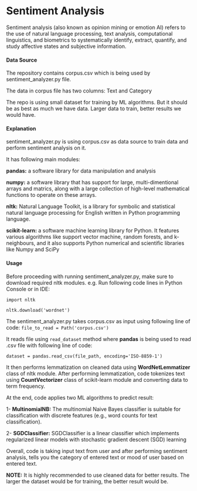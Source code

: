 # Sentiment Analysis
Sentiment analysis (also known as opinion mining or emotion AI) refers to the use of natural language processing, text analysis, computational linguistics, and biometrics to systematically identify, extract, quantify, and study affective states and subjective information.

#### Data Source
The repository contains corpus.csv which is being used by sentiment_analyzer.py file.

The data in corpus file has two columns: Text and Category

The repo is using small dataset for training by ML algorithms. But it should be as best as much we have data. Larger data to train, better results we would have.

#### Explanation
sentiment_analyzer.py is using corpus.csv as data source to train data and perform sentiment analysis on it.

It has following main modules:

**pandas:** a software library for data manipulation and analysis

**numpy:** a software library that has support for large, multi-dimentional arrays and matrics, along with a large collection of high-level mathematical functions to operate on these arrays.

**nltk:** Natural Language Toolkit, is a library for symbolic and statistical natural language processing for English written in Python programming language.

**scikit-learn:** a software machine learning library for Python. It features various algorithms like support vector machine, random forests, and k-neighbours, and it also supports Python numerical and scientific libraries like Numpy and SciPy


#### Usage
Before proceeding with running sentiment_analyzer.py, make sure to download required nltk modules. e.g. Run following code lines in Python Console or in IDE:

`import nltk`

`nltk.download('wordnet')`

The sentiment_analyzer.py takes corpus.csv as input using following line of code:
`file_to_read = Path('corpus.csv')`

It reads file using `read_dataset` method where **pandas** is being used to read .csv file with following line of code:

`dataset = pandas.read_csv(file_path, encoding='ISO-8859-1')`

It then performs lemmatization on cleaned data using **WordNetLemmatizer** class of nltk module.
After performing lemmatization, code tokenizes text using **CountVectorizer** class of scikit-learn module and converting data to term frequency.

At the end, code applies two ML algorithms to predict result:

1- **MultinomialNB:** The multinomial Naive Bayes classifier is suitable for classification with discrete features (e.g., word counts for text classification).

2- **SGDClassifier:** SGDClassifier is a linear classifier which implements regularized linear models with stochastic gradient descent (SGD) learning
 


Overall, code is taking input text from user and after performing sentiment analysis, tells you the category of entered text or mood of user based on entered text.

**NOTE:** It is highly recommended to use cleaned data for better results. The larger the dataset would be for training, the better result would be.